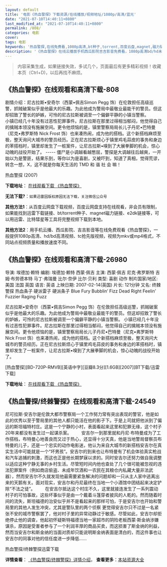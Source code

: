 ```yaml
---
layout: default
title: '电影《热血警探》下载资源/在线播放/视频地址/1080p/高清/蓝光'
date: "2021-07-10T14:40:11+0800"
last_modified_at: "2021-07-10T14:40:11+0800"
permalink: /808/
categories: 电影
cover:
tags: 电影
keywords: '热血警探,在线免费看,1080p高清,bt种子,torrent,百度云盘,magnet,磁力链,迅雷下载资源'
description: '《热血警探》在线云播放手机西瓜影院吉吉影音免费看，1080p高清bd/hd未删减完整版和tc抢先枪版，mkv/mp4格式，附带bt/torrent种子、magnet/磁力链、百度云盘、网盘资源迅雷下载链接'
---
```


>内容采集生成，如果链接失效，多试几个，页面最后有更多精彩视频！收藏本页（Ctrl+D)，以后再找不麻烦。


## 《热血警探》在线观看和高清下载-808

剧情介绍：尼古拉斯•安奇尔（西蒙•佩吉Simon Pegg 饰）在伦敦担任高级巡警，抓贼破案似乎是他最大的乐趣。为此他成为警局中最敬业最能干的警员。但这却招致了警长的妒嫉，可怜的尼古拉斯被调至一个偏僻平静的小镇当警察。  　　小镇已经几十年没有过恶性犯罪事件。尼古拉斯在那里过得相当郁闷，他觉得自己的擒贼本领没有施展空间。更令他烦恼的是，镇里警察局局长儿子丹尼•巴特曼（尼克•弗罗斯特 Nick Frost 饰）也来凑热闹，成为他的搭档。这个新搭档麻烦至极，整天询问大城市的警员经历。正在尼古拉斯烦心于镇里鸡毛蒜皮的事务和身边的苯搭档时，镇里却发生了一桩案件，让尼古拉斯•嗅到了大展拳脚的机会，惊心动魄的战役开始了。 ----- 僵尸是小调越看越憋屈，警探是大调越往后越爽，一开始以为是警匪，结果乐到，等你以为是喜剧，又被吓到，知道了真相，觉得荒谬，转念一想，X，这不就是你每天生活的 TMD 和 谐 社 会 嘛！


热血警探 (2007)

**下载地址**： [在线观看下载 《热血警探》](https://www.btbtdy.me/btdy/dy5347.html) 


**无法下载?**：`如果迅雷因版权原因无法下载，关注微信公众号 `

**其他方法1**：从百度云网盘下载视频，百度云网盘支持在线观看，非会员有限制，如果能找到迅雷下载链接、bt/torrent种子、magnet磁力链接、e2dk链接等，可以用迅雷、比特彗星等工具将完整视频下载到本地。

**其他方法2**：用手机云播、西瓜影院、吉吉影音等在线免费观看《热血警探》，一般提供1080p高清、hd/bd高清视频、tc抢先版视频，视频为mkv或mp4格式，不同站点视频质量和播放速度不同。


## 《热血警探》在线观看和高清下载-26980

导演: 埃德加·赖特 编剧: 埃德加·赖特 西蒙·佩吉 主演: 西蒙·佩吉 尼克·弗罗斯特 吉姆·布劳德本特 马丁·弗瑞曼 比尔·奈伊 比尔·贝利 类型: 喜剧 动作 制片国家/地区: 美国 法国 英国 语言: 英语 上映日期: 2007-02-14(英国) 片长: 121分钟 又名: 终棘警探 热血条子 硬派雷子 硬派条子 Blue Fury Bubblin’ Fizz Dead Right Feelin’ Fuzzier Raging Fuzz

尼古拉斯•安奇尔（西蒙•佩吉Simon Pegg 饰）在伦敦担任高级巡警，抓贼破案似乎是他最大的乐趣。为此他成为警局中最敬业最能干的警员。但这却招致了警长的妒嫉，可怜的尼古拉斯被调至一个偏僻平静的小镇当警察。 小镇已经几十年没有过恶性犯罪事件。尼古拉斯在那里过得相当郁闷，他觉得自己的擒贼本领没有施展空间。更令他烦恼的是，镇里警察局局长儿子丹尼•巴特曼（尼克•弗罗斯特 Nick Frost 饰）也来凑热闹，成为他的搭档。这个新搭档麻烦至极，整天询问大城市的警员经历。正在尼古拉斯烦心于镇里鸡毛蒜皮的事务和身边的苯搭档时，镇里却发生了一桩案件，让尼古拉斯•嗅到了大展拳脚的机会，惊心动魄的战役开始了。


[热血警探][BD-720P-RMVB][英语中字][豆瓣8.3分][1.6GB][2007][BT下载/迅雷下载]

**下载地址**： [在线观看下载 《热血警探》](https://www.btdx8.com/torrent/hot_fuzz_2007.html) 


## 《热血警探/终棘警探》在线观看和高清下载-24549

尼可拉斯·安吉尔是伦敦大都市警察局一个工作努力常有突出表现的警官，他是如此的优秀以至于警局里的其他人都只能活在他的影子下。于是上司就把他派到了偏远的斯坦福特村庄。这是一个宁静的小村，表面看起来这里和犯罪无缘，这个村子20年来都没有发生过一起谋杀案。 　　安吉尔一到那里就和丹尼&middot;布特曼成为了工作搭档，布特曼心地善良而又过于热心，还显得十分天真，他是当地警局督察员布特曼的儿子，还是一个忠实的动作电影迷，他认为来自大城市的新搭档安吉尔在真实生活中可能就是一个&ldquo;坏男孩&rdquo;。安吉尔的到来也让布特曼有了机会体验真实枪战和汽车追捕的刺激，而这也正是他长期梦寐以求的。同时安吉尔还努力做自我调整以适应这种宁静无事的乡村生活。尽管短时间内他也查处了几个很可能被忽视的违法犯罪案件（例如商店偷盗、未成年饮酒和一农民在其粮仓内私藏大量非法武器），然而安吉尔不久就发现他最需要紧急解决的问题却和一只从主人家中逃离出来的天鹅有关。面对现实，安吉尔和丹尼最终在当地一个小酒馆中团结起来决定铲除&ldquo;不法之徒”。 　　在安吉尔抵达这个村庄不久，这里就接连发生了一系列震动村子的可怕事故，这些坏事似乎是由一个戴着斗篷穿者披风的人乾的。然而随着时间的流失，斯坦福德的治安似乎并不是看起来的那样可怕，于是安吉尔也开始和警局里的其他人发生冲突，尤其是警队里的两个侦察 更觉得安吉尔只不过是一名紧张不安的城市警察罢了，他对村子里的异常动静过于敏感。尽管如此，安吉尔却拒绝停止他的调查，他起初怀疑斯特福德当地一家超市的阴险老板西蒙·斯金纳涉嫌谋杀，原因是受害者参与了一个利润丰厚的商品买卖，而这损害了斯金纳的利益，然而当安吉尔和斯金纳的当面对质却只能说明斯金纳表面是清白的，而这件事也让安吉尔的同事对他的信任度进一步降低&hellip;…


热血警探/终棘警探迅雷下载

**详情查看**： [《热血警探/终棘警探》详情介绍](/movie/24549/)， **查看更多**：[本站资源大全](/movie/t/all/)

